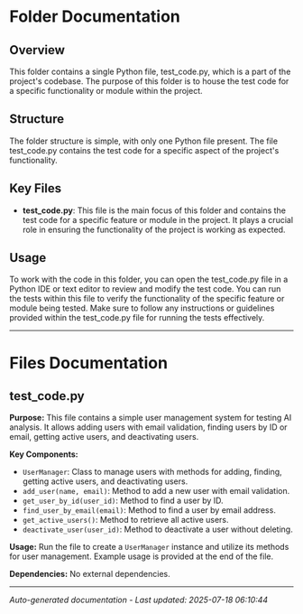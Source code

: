 # Folder Documentation

## Overview
This folder contains a single Python file, test_code.py, which is a part of the project's codebase. The purpose of this folder is to house the test code for a specific functionality or module within the project.

## Structure
The folder structure is simple, with only one Python file present. The file test_code.py contains the test code for a specific aspect of the project's functionality.

## Key Files
- **test_code.py**: This file is the main focus of this folder and contains the test code for a specific feature or module in the project. It plays a crucial role in ensuring the functionality of the project is working as expected.

## Usage
To work with the code in this folder, you can open the test_code.py file in a Python IDE or text editor to review and modify the test code. You can run the tests within this file to verify the functionality of the specific feature or module being tested. Make sure to follow any instructions or guidelines provided within the test_code.py file for running the tests effectively.

---

# Files Documentation

## test_code.py

**Purpose:** This file contains a simple user management system for testing AI analysis. It allows adding users with email validation, finding users by ID or email, getting active users, and deactivating users.

**Key Components:**
- `UserManager`: Class to manage users with methods for adding, finding, getting active users, and deactivating users.
- `add_user(name, email)`: Method to add a new user with email validation.
- `get_user_by_id(user_id)`: Method to find a user by ID.
- `find_user_by_email(email)`: Method to find a user by email address.
- `get_active_users()`: Method to retrieve all active users.
- `deactivate_user(user_id)`: Method to deactivate a user without deleting.

**Usage:** Run the file to create a `UserManager` instance and utilize its methods for user management. Example usage is provided at the end of the file.

**Dependencies:** No external dependencies.

---
*Auto-generated documentation - Last updated: 2025-07-18 06:10:44*

